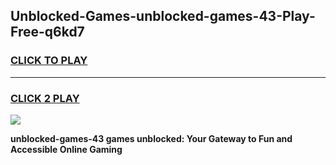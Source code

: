 
## Unblocked-Games-unblocked-games-43-Play-Free-q6kd7
<h3>
<a href="https://premium76.site?title=unblocked-games-43&ref=18A1">CLICK TO PLAY</a></h3>
<hr>

<h3>
<a href="https://premium76.site?title=unblocked-games-43&ref=18A1">CLICK 2 PLAY</a>
  
</h3>

<a href="https://premium76.site?title=unblocked-games-43&ref=18A1"><img src="https://clearcache.store/games.png"></a>


**unblocked-games-43 games unblocked: Your Gateway to Fun and Accessible Online Gaming**

